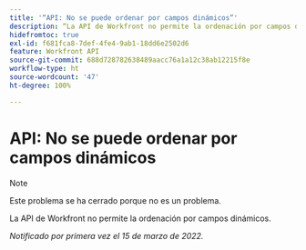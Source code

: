 ```yaml
---
title: '“API: No se puede ordenar por campos dinámicos”'
description: “La API de Workfront no permite la ordenación por campos dinámicos. ”
hidefromtoc: true
exl-id: f681fca8-7def-4fe4-9ab1-18dd6e2502d6
feature: Workfront API
source-git-commit: 688d728782638489aacc76a1a12c38ab12215f8e
workflow-type: ht
source-wordcount: '47'
ht-degree: 100%

---
```


# API: No se puede ordenar por campos dinámicos

<!--Requested article: Article exists to let people know they can't do this.-->

>[!NOTE]
>
>Este problema se ha cerrado porque no es un problema.

La API de Workfront no permite la ordenación por campos dinámicos.

_Notificado por primera vez el 15 de marzo de 2022._
